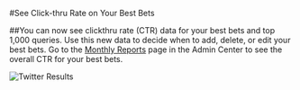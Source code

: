 #See Click-thru Rate on Your Best Bets

##You can now see clickthru rate (CTR) data for your best bets and top 1,000 queries. Use this new data to decide when to add, delete, or edit your best bets. Go to the [Monthly Reports](/sites/manual/monthly-reports.html) page in the Admin Center to see the overall CTR for your best bets. 

![Twitter Results](https://www.evernote.com/shard/s101/sh/c8ac50bf-2aed-4d82-8723-ae63fc00628b/08e35082a3c0c20601164f8915ab0b8e "Click drill down to see each best bet’s CTR")